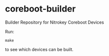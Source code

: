 # coreboot-builder
Builder Repository for Nitrokey Coreboot Devices

Run:
```
make
```
to see which devices can be built.
